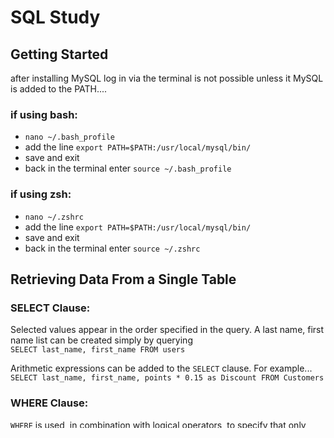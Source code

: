 # SQL Study

## **Getting Started**
after installing MySQL log in via the terminal is not possible unless it MySQL is added to the PATH....

### if using bash:
* `nano ~/.bash_profile`
* add the line `export PATH=$PATH:/usr/local/mysql/bin/` 
* save and exit
* back in the terminal enter `source ~/.bash_profile`

### if using zsh:
* `nano ~/.zshrc`
* add the line `export PATH=$PATH:/usr/local/mysql/bin/` 
* save and exit
* back in the terminal enter `source ~/.zshrc`

## **Retrieving Data From a Single Table**

### SELECT Clause:
Selected values appear in the order specified in the query. A last name, first name list can be created simply by querying  
`SELECT last_name, first_name FROM users`

Arithmetic expressions can be added to the `SELECT` clause. For example...    
`SELECT last_name, first_name, points * 0.15 as Discount FROM Customers`

### WHERE Clause:
`WHERE` is used, in combination with logical operators, to specify that only certain members of a selected group should be displayed  
for example...  
`SELECT * FROM patients WHERE birth_date <= '1970-02-24'`  
(Note as well the SQL syntax for dates yyyy-mm-dd)

### AND, OR, NOT Operators
These operators are used after a `WHERE` clause to refine a search.  
Logical operators in addition to `AND`,`OR` and `NOT` can produce statements such as...  

`SELECT * FROM customers`    
`WHERE birth_date > 1990-01-01`   
`  OR bonus_points > 1000 and state = 'PA';`
  
(Note that logical operators have an order of operations as well in which `AND` comes first)

### IN Operator
Simplifying queries can be accomplished using the `IN` Operator. For example,  
`SELECT * FROM customers`\
`WHERE state = 'PA' OR state = 'DE' OR state = 'TX';`  
can be simplified to...  
`SELECT * FROM customers`\
`WHERE state IN ('PA', 'DE', 'TX';`  

### BETWEEN Operator
The `BETWEEN` operator is another mechanism for simplifying queries
`SELECT * FROM customers`<br>
`WHERE points >= 1000 AND <= 3000`<br>
can be ismplified to...  
`SELECT * FROM customers`<br>
  `WHERE points BETWEEN 1000 AND 3000`<br>
  
(Note that `BETWEEN` is inclusive)
 
### LIKE Operator
The `LIKE` Operator is a non case sensitive operator used in queries to identify entries based on character patterns.  
`SELECT * FROM customers`<br>
`WHERE last_name LIKE b%`<br>

`_` and `%` are used along with `LIKE` to create queries. With `_` meaning one character and `%` representing any number of characters.  
So, `_b%` means a word with the second letter as b and ony number of characters there after.  

(Note that `LIKE` is somewhat out dated. Regex can do anything `LIKE` can. )

### REGEX
